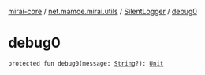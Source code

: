 [mirai-core](../../index.md) / [net.mamoe.mirai.utils](../index.md) / [SilentLogger](index.md) / [debug0](./debug0.md)

# debug0

`protected fun debug0(message: `[`String`](https://kotlinlang.org/api/latest/jvm/stdlib/kotlin/-string/index.html)`?): `[`Unit`](https://kotlinlang.org/api/latest/jvm/stdlib/kotlin/-unit/index.html)